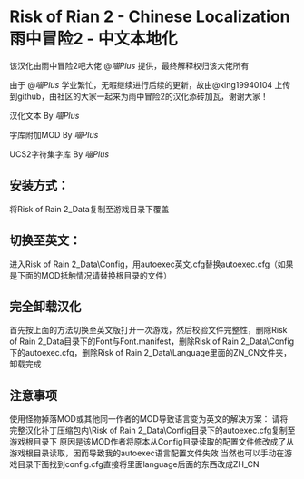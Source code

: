 # Risk of Rian 2 - Chinese Localization 雨中冒险2 - 中文本地化

该汉化由雨中冒险2吧大佬 @_喵Plus_ 提供，最终解释权归该大佬所有

由于 @_喵Plus_ 学业繁忙，无暇继续进行后续的更新，故由@king19940104 上传到github，由社区的大家一起来为雨中冒险2的汉化添砖加瓦，谢谢大家！


汉化文本 By _喵Plus_

字库附加MOD By _喵Plus_

UCS2字符集字库 By _喵Plus_

安装方式：
--
将Risk of Rain 2_Data复制至游戏目录下覆盖



切换至英文：
--
进入Risk of Rain 2_Data\Config，用autoexec英文.cfg替换autoexec.cfg（如果是下面的MOD抵触情况请替换根目录的文件）



完全卸载汉化
--
首先按上面的方法切换至英文版打开一次游戏，然后校验文件完整性，删除Risk of Rain 2_Data目录下的Font与Font.manifest，删除Risk of Rain 2_Data\Config下的autoexec.cfg，删除Risk of Rain 2_Data\Language里面的ZN_CN文件夹，卸载完成


注意事项
--
使用怪物掉落MOD或其他同一作者的MOD导致语言变为英文的解决方案：
请将完整汉化补丁压缩包内\Risk of Rain 2_Data\Config目录下的autoexec.cfg复制至游戏根目录下
原因是该MOD作者将原本从Config目录读取的配置文件修改成了从游戏根目录读取，因而导致我的autoexec语言配置文件失效
当然也可以手动在游戏目录下面找到config.cfg直接将里面language后面的东西改成ZH_CN
